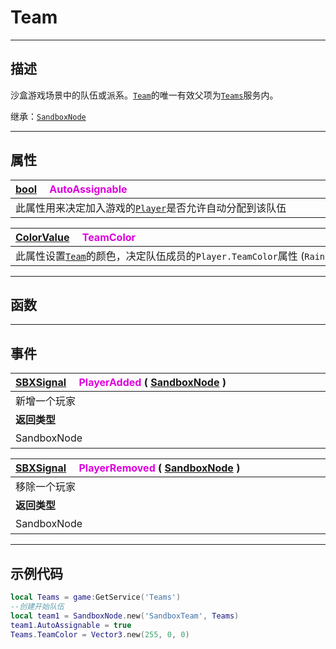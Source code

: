 # Team
------------------------------------------------------------------------------------------
## 描述

沙盒游戏场景中的队伍或派系。[`Team`](/Api/Class/GamePlay/SandboxTeam.md)的唯一有效父项为[`Teams`](/Api/Class/GamePlay/SandboxTeams.md)服务内。

继承：[`SandboxNode`](/Api/Class/Script/SandboxNode.md) 

------------------------------------------------------------------------------------------
## 属性

|<div style="width:1000px">[bool](/Api/DataType/Bool.md) &emsp;<font color="dd00dd">AutoAssignable</font></div>|
|:---|
|此属性用来决定加入游戏的[`Player`](/Api/Class/GamePlay/ScenePlayerObject.md)是否允许自动分配到该队伍|

|<div style="width:1000px">[ColorValue](/Api/DataType/colorValue.md) &emsp;<font color="dd00dd">TeamColor</font></div>|
|:---|
|此属性设置[`Team`](/Api/Class/GamePlay/SandboxTeam.md)的颜色，决定队伍成员的`Player.TeamColor`属性   (`Rainbow::ColorQuad`)|

------------------------------------------------------------------------------------------
## 函数

------------------------------------------------------------------------------------------
## 事件
|<div style="width:500px">[SBXSignal](/Api/Parameter/SBXSignal.md) &emsp;<font color="dd00dd">PlayerAdded</font>  ( [SandboxNode](/Api/Class/NoType/SandboxNode.md) )</div>|<div style="width:698px"></div>|
|:---|:---|
|新增一个玩家||
|**返回类型**|**概要**|
|SandboxNode|玩家节点对象|

|<div style="width:500px">[SBXSignal](/Api/Parameter/SBXSignal.md) &emsp;<font color="dd00dd">PlayerRemoved</font>  ( [SandboxNode](/Api/Class/NoType/SandboxNode.md) )</div>|<div style="width:698px"></div>|
|:---|:---|
|移除一个玩家||
|**返回类型**|**概要**|
|SandboxNode|玩家节点对象|

------------------------------------------------------------------------------------------
## 示例代码

```lua
local Teams = game:GetService('Teams')
--创建开始队伍
local team1 = SandboxNode.new('SandboxTeam', Teams)
team1.AutoAssignable = true
Teams.TeamColor = Vector3.new(255, 0, 0)
```